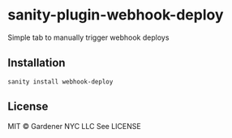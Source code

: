 # sanity-plugin-webhook-deploy

Simple tab to manually trigger webhook deploys

## Installation

```
sanity install webhook-deploy
```

## License

MIT © Gardener NYC LLC
See LICENSE